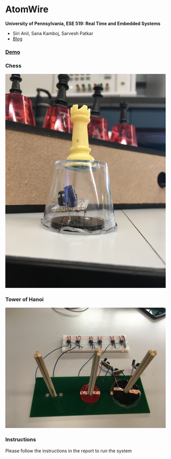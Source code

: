 AtomWire
============

**University of Pennsylvania, ESE 519: Real Time and Embedded Systems**

* Siri Anil, Sana Kamboj, Sarvesh Patkar
* [Blog](https://devpost.com/software/atomwire) 

### [Demo](https://youtu.be/rHM-RSoe9MM)

### Chess
![](images/Chess.jpg)

### Tower of Hanoi
![](images/Towers.jpg)

### Instructions
Please follow the instructions in the report to run the system
